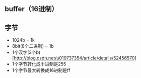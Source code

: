 ## buffer（16进制）


## 字节
- 1024b = 1k
- 8bit(8个二进制) = 1b
- 1个汉字(3个b)[http://blog.csdn.net/u010737354/article/details/52456570]
- 1个字节转化成十进制是255
- 1个字节最大转换成16进制是ff